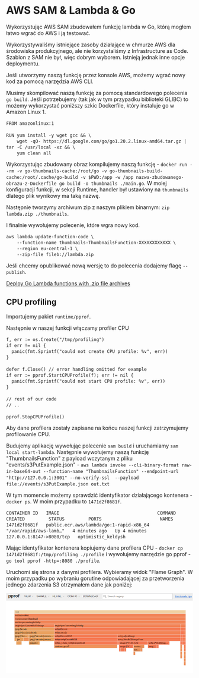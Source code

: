# AWS SAM & Lambda & Go

Wykorzystując AWS SAM zbudowałem funkcję lambda w Go, którą mogłem łatwo wgrać do AWS i ją testować.

Wykorzystywaliśmy istniejące zasoby działające w chmurze AWS dla środowiska produkcyjnego, ale nie korzystaliśmy z Infrastructure as Code.
Szablon z SAM nie był, więc dobrym wyborem. Istnieją jednak inne opcje deploymentu.

Jeśli utworzymy naszą funkcję przez konsole AWS, możemy wgrać nowy kod za pomocą narzędzia AWS CLI.

Musimy skompilować naszą funkcję za pomocą standardowego polecenia `go build`.
Jeśli potrzebujemy (tak jak w tym przypadku biblioteki GLIBC) to możemy wykorzystać poniższy szkic Dockerfile, który instaluje go w Amazon Linux 1.

```
FROM amazonlinux:1

RUN yum install -y wget gcc && \
    wget -qO- https://dl.google.com/go/go1.20.2.linux-amd64.tar.gz | tar -C /usr/local -xz && \
    yum clean all
```

Wykorzystując zbudowany obraz kompilujemy naszą funkcję - `docker run --rm -v go-thumbnails-cache:/root/go -v go-thumbnails-build-cache:/root/.cache/go-build -v $PWD:/app -w /app nazwa-zbudowanego-obrazu-z-Dockerfile go build -o thumbnails ./main.go`. W moiej konfiguracji funkcji, w sekcji Runtime, handler był ustawiony na `thumbnails` dlatego plik wynikowy ma taką nazwę.

Następnie tworzymy archiwum zip z naszym plikiem binarnym: `zip lambda.zip ./thumbnails`.

I finalnie wywołujemy polecenie, które wgra nowy kod.

```
aws lambda update-function-code \
    --function-name thumbnails-ThumbnailsFunction-XXXXXXXXXXXX \
    --region eu-central-1 \
    --zip-file fileb://lambda.zip
```

Jeśli chcemy opublikować nową wersję to do polecenia dodajemy flagę `--publish`.

[Deploy Go Lambda functions with .zip file archives](https://docs.aws.amazon.com/lambda/latest/dg/golang-package.html)


## CPU profiling

Importujemy pakiet `runtime/pprof`.

Następnie w naszej funkcji włączamy profiler CPU

```
f, err := os.Create("/tmp/profiling")
if err != nil {
  panic(fmt.Sprintf("could not create CPU profile: %v", err))
}

defer f.Close() // error handling omitted for example
if err := pprof.StartCPUProfile(f); err != nil {
  panic(fmt.Sprintf("could not start CPU profile: %v", err))
}

// rest of our code
// ..

pprof.StopCPUProfile()
```

Aby dane profilera zostały zapisane na końcu naszej funkcji zatrzymujemy profilowanie CPU.

Budujemy aplikację wywołując polecenie `sam build` i uruchamiamy `sam local start-lambda`. 
Następnie wywołujemy naszą funkcję "ThumbnailsFunction" z payload wczytanym z pliku "events/s3PutExample.json"  - `aws lambda invoke --cli-binary-format raw-in-base64-out --function-name "ThumbnailsFunction" --endpoint-url "http://127.0.0.1:3001" --no-verify-ssl  --payload file://events/s3PutExample.json out.txt`

W tym momencie możemy sprawdzić identyfikator działającego kontenera - `docker ps`. W moim przypadku to `1471d2f8681f`.

```
CONTAINER ID   IMAGE                                     COMMAND                  CREATED         STATUS         PORTS                      NAMES
1471d2f8681f   public.ecr.aws/lambda/go:1-rapid-x86_64   "/var/rapid/aws-lamb…"   4 minutes ago   Up 4 minutes   127.0.0.1:8147->8080/tcp   optimistic_keldysh
```

Mając identyfikator kontenera kopiujemy dane profilera CPU - `docker cp 1471d2f8681f:/tmp/profiling ./profile` i wywołujemy narzędzie go pprof - `go tool pprof -http=:8080 ./profile`.

Uruchomi się strona z danymi profilera. Wybieramy widok "Flame Graph". 
W moim przypadku po wybraniu gorutine odpowiadającej za przetworzenia jednego zdarzenia S3 otrzymałem dane jak poniżej:

![aws lambda go cpu profiling](images/aws-lambda-go-cpu-profiling.png)
